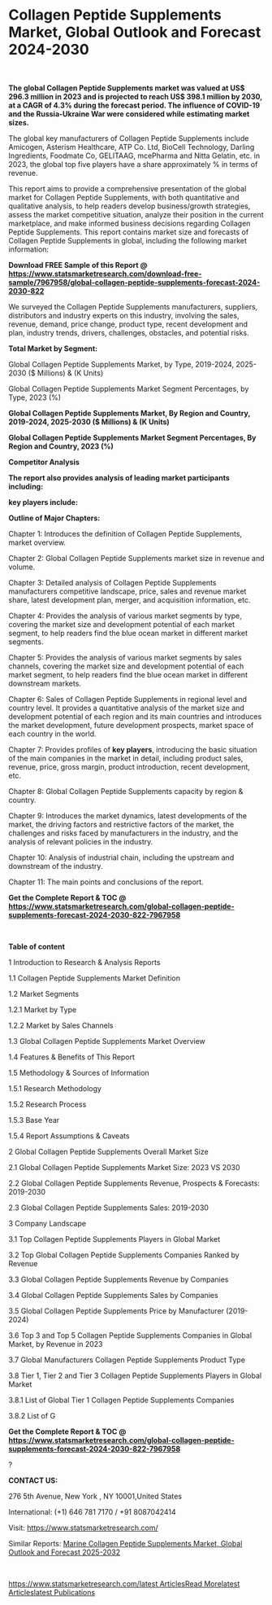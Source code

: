 <h1>Collagen Peptide Supplements Market, Global Outlook and Forecast 2024-2030</h1><br/><p><strong>The global Collagen Peptide Supplements market was valued at US$ 296.3 million in 2023 and is projected to reach US$ 398.1 million by 2030, at a <strong>CAGR</strong> of 4.3% during the forecast period. The influence of COVID-19 and the Russia-Ukraine War were considered while estimating market sizes.</strong></p>
 
 
 
 <p>The global key manufacturers of Collagen Peptide Supplements include Amicogen, Asterism Healthcare, ATP Co. Ltd, BioCell Technology, Darling Ingredients, Foodmate Co, GELITAAG, mcePharma and Nitta Gelatin, etc. in 2023, the global top five players have a share approximately % in terms of revenue.</p>
 
 
 
 <p>This report aims to provide a comprehensive presentation of the global market for Collagen Peptide Supplements, with both quantitative and qualitative analysis, to help readers develop business/growth strategies, assess the market competitive situation, analyze their position in the current marketplace, and make informed business decisions regarding Collagen Peptide Supplements. This report contains market size and forecasts of Collagen Peptide Supplements in global, including the following market information:</p>
 
 
 
 <p><strong>Download FREE Sample of this Report @ <a href="https://www.statsmarketresearch.com/download-free-sample/7967958/global-collagen-peptide-supplements-forecast-2024-2030-822">https://www.statsmarketresearch.com/download-free-sample/7967958/global-collagen-peptide-supplements-forecast-2024-2030-822</a></strong></p>
 
 
 
 <p>We surveyed the Collagen Peptide Supplements manufacturers, suppliers, distributors and industry experts on this industry, involving the sales, revenue, demand, price change, product type, recent development and plan, industry trends, drivers, challenges, obstacles, and potential risks.</p>
 
 
 
 <p><strong>Total Market by Segment:</strong></p>
 
 
 
 <p>Global Collagen Peptide Supplements Market, by Type, 2019-2024, 2025-2030 ($ Millions) & (K Units)</p>
 
 
 
 <p>Global Collagen Peptide Supplements Market Segment Percentages, by Type, 2023 (%)</p>
 
 
 
 <p><strong>Global Collagen Peptide Supplements Market, By Region and Country, 2019-2024, 2025-2030 ($ Millions) & (K Units)</strong></p>
 
 
 
 <p><strong>Global Collagen Peptide Supplements Market Segment Percentages, By Region and Country, 2023 (%)</strong></p>
 
 
 
 <p><strong>Competitor Analysis</strong></p>
 
 
 
 <p><strong>The report also provides analysis of leading market participants including:</strong></p>
 
 
 
 <p><strong><strong>key players</strong> include:</strong></p>
 
 
 
 <p><strong>Outline of Major Chapters:</strong></p>
 
 
 
 <p>Chapter 1: Introduces the definition of Collagen Peptide Supplements, market overview.</p>
 
 
 
 <p>Chapter 2: Global Collagen Peptide Supplements market size in revenue and volume.</p>
 
 
 
 <p>Chapter 3: Detailed analysis of Collagen Peptide Supplements manufacturers competitive landscape, price, sales and revenue market share, latest development plan, merger, and acquisition information, etc.</p>
 
 
 
 <p>Chapter 4: Provides the analysis of various market segments by type, covering the market size and development potential of each market segment, to help readers find the blue ocean market in different market segments.</p>
 
 
 
 <p>Chapter 5: Provides the analysis of various market segments by sales channels, covering the market size and development potential of each market segment, to help readers find the blue ocean market in different downstream markets.</p>
 
 
 
 <p>Chapter 6: Sales of Collagen Peptide Supplements in regional level and country level. It provides a quantitative analysis of the market size and development potential of each region and its main countries and introduces the market development, future development prospects, market space of each country in the world.</p>
 
 
 
 <p>Chapter 7: Provides profiles of <strong>key players</strong>, introducing the basic situation of the main companies in the market in detail, including product sales, revenue, price, gross margin, product introduction, recent development, etc.</p>
 
 
 
 <p>Chapter 8: Global Collagen Peptide Supplements capacity by region & country.</p>
 
 
 
 <p>Chapter 9: Introduces the market dynamics, latest developments of the market, the driving factors and restrictive factors of the market, the challenges and risks faced by manufacturers in the industry, and the analysis of relevant policies in the industry.</p>
 
 
 
 <p>Chapter 10: Analysis of industrial chain, including the upstream and downstream of the industry.</p>
 
 
 
 <p>Chapter 11: The main points and conclusions of the report.</p>
 
 
 
 <div><b>Get the Complete Report & TOC @ <a href="https://www.statsmarketresearch.com/global-collagen-peptide-supplements-forecast-2024-2030-822-7967958">https://www.statsmarketresearch.com/global-collagen-peptide-supplements-forecast-2024-2030-822-7967958</a></b></div>
 
 
 
 <p><br />
 
 <b>Table of content</b></p>
 
 
 
 <p>1 Introduction to Research & Analysis Reports<br />
 
 1.1 Collagen Peptide Supplements Market Definition<br />
 
 1.2 Market Segments<br />
 
 1.2.1 Market by Type<br />
 
 1.2.2 Market by Sales Channels<br />
 
 1.3 Global Collagen Peptide Supplements Market Overview<br />
 
 1.4 Features & Benefits of This Report<br />
 
 1.5 Methodology & Sources of Information<br />
 
 1.5.1 Research Methodology<br />
 
 1.5.2 Research Process<br />
 
 1.5.3 Base Year<br />
 
 1.5.4 Report Assumptions & Caveats<br />
 
 2 Global Collagen Peptide Supplements Overall Market Size<br />
 
 2.1 Global Collagen Peptide Supplements Market Size: 2023 VS 2030<br />
 
 2.2 Global Collagen Peptide Supplements Revenue, Prospects & Forecasts: 2019-2030<br />
 
 2.3 Global Collagen Peptide Supplements Sales: 2019-2030<br />
 
 3 Company Landscape<br />
 
 3.1 Top Collagen Peptide Supplements Players in Global Market<br />
 
 3.2 Top Global Collagen Peptide Supplements Companies Ranked by Revenue<br />
 
 3.3 Global Collagen Peptide Supplements Revenue by Companies<br />
 
 3.4 Global Collagen Peptide Supplements Sales by Companies<br />
 
 3.5 Global Collagen Peptide Supplements Price by Manufacturer (2019-2024)<br />
 
 3.6 Top 3 and Top 5 Collagen Peptide Supplements Companies in Global Market, by Revenue in 2023<br />
 
 3.7 Global Manufacturers Collagen Peptide Supplements Product Type<br />
 
 3.8 Tier 1, Tier 2 and Tier 3 Collagen Peptide Supplements Players in Global Market<br />
 
 3.8.1 List of Global Tier 1 Collagen Peptide Supplements Companies<br />
 
 3.8.2 List of G</p>
 
 
 
 <div><b>Get the Complete Report & TOC @ <a href="https://www.statsmarketresearch.com/global-collagen-peptide-supplements-forecast-2024-2030-822-7967958">https://www.statsmarketresearch.com/global-collagen-peptide-supplements-forecast-2024-2030-822-7967958</a></b></div>
 
 
 
 <p>? </p>
 
 
 
 <p><b>CONTACT US:</b><br />
 
 276 5th Avenue, New York , NY 10001,United States<br />
 
 International: (+1) 646 781 7170 / +91 8087042414<br />
 
 Visit: <a href="https://www.statsmarketresearch.com/">https://www.statsmarketresearch.com/</a><br />
 
 Similar Reports: <a href="https://www.statsmarketresearch.com/global-collagen-peptide-supplements-forecast-2024-2030-822-7967958">Marine Collagen Peptide Supplements Market, Global Outlook and Forecast 2025-2032</a><br />
 
 <br />
 
 <a href="https://gyeongbokgung.com">https://www.statsmarketresearch.com/</a><a href="https://hallyeomaritime.com">latest Articles</a><a href="https://jingwansa.com">Read More</a><a href="https://nguoiviet.jp/">latest Articles</a><a href="https://www.intelmarketresearch.com/">latest Publications</a></p>